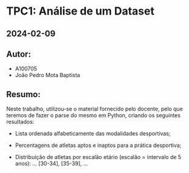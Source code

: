 # TPC1: Análise de um Dataset
## 2024-02-09

## Autor:
- A100705
- João Pedro Mota Baptista

## Resumo:

Neste trabalho, utilizou-se o material fornecido pelo docente, pelo que teremos de fazer o parse do mesmo em Python, criando os seguintes resultados:

- Lista ordenada alfabeticamente das modalidades desportivas;

- Percentagens de atletas aptos e inaptos para a prática desportiva;

- Distribuição de atletas por escalão etário (escalão = intervalo de 5 anos): ... [30-34], [35-39], ...